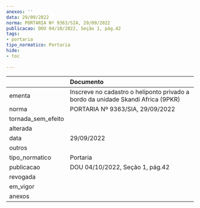 ```yaml
---
anexos: ''
data: 29/09/2022
norma: PORTARIA Nº 9363/SIA, 29/09/2022
publicacao: DOU 04/10/2022, Seção 1, pág.42
tags:
- portaria
tipo_normatico: Portaria
hide: 
- toc 
 
---
```


|                    | Documento                                                                        |
|:-------------------|:---------------------------------------------------------------------------------|
| ementa             | Inscreve no cadastro o heliponto privado a bordo da unidade Skandi Africa (9PKR) |
| norma              | PORTARIA Nº 9363/SIA, 29/09/2022                                                 |
| tornada_sem_efeito |                                                                                  |
| alterada           |                                                                                  |
| data               | 29/09/2022                                                                       |
| outros             |                                                                                  |
| tipo_normatico     | Portaria                                                                         |
| publicacao         | DOU 04/10/2022, Seção 1, pág.42                                                  |
| revogada           |                                                                                  |
| em_vigor           |                                                                                  |
| anexos             |                                                                                  |